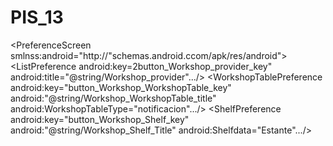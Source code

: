 # PIS_13
<PreferenceScreen smlnss:android="http://"schemas.android.ccom/apk/res/android">
<PreferenceScreen
    android:key="button_Workshop_category_key"
    android:title="@string/Workshop"
    android:persistent="false">
   <ListPreference
      android:key=2button_Workshop_provider_key"
      android:title="@string/Workshop_provider".../>
    <PreferenceScreen
     android:key="button_Workshop_MainMenu_key"
     android:title="@string/Workshop_MainMenus"
     android:persistent="false">
    <WorkshopTablePreference
     android:key="button_Workshop_WorkshopTable_key"
     android:"@string/Workshop_WorkshopTable_title"
     android:WorkshopTableType="notificacion".../>
    <ShelfPreference
     android:key="button_Workshop_Shelf_key"
     android:"@string/Workshop_Shelf_Title"
     android:Shelfdata="Estante".../>
    
    
      
      
     
      
      
      
